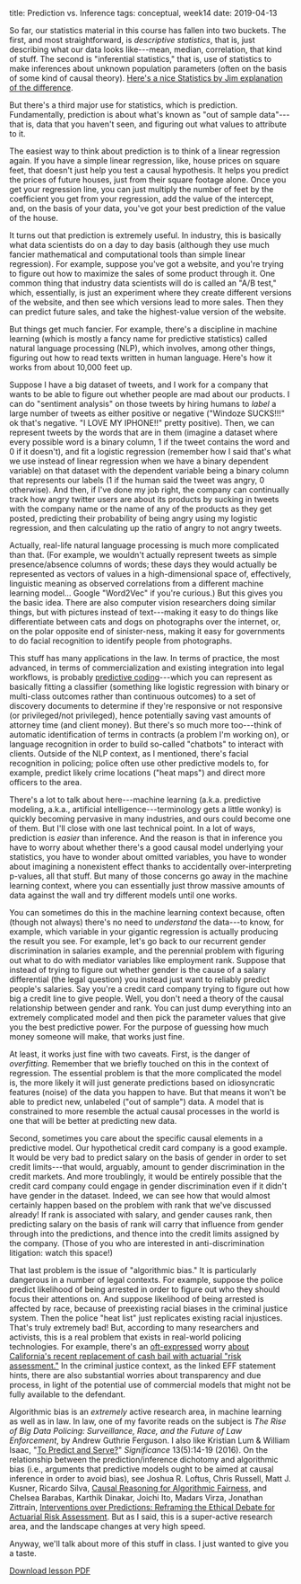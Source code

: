 title: Prediction vs. Inference
tags: conceptual, week14
date: 2019-04-13

So far, our statistics material in this course has fallen into two buckets. The first, and most straightforward, is *descriptive statistics*, that is, just describing what our data looks like---mean, median, correlation, that kind of stuff.  The second is "inferential statistics," that is, use of statistics to make inferences about unknown population parameters (often on the basis of some kind of causal theory). [Here's a nice Statistics by Jim explanation of the difference](https://statisticsbyjim.com/basics/descriptive-inferential-statistics/).

But there's a third major use for statistics, which is prediction. Fundamentally, prediction is about what's known as "out of sample data"---that is, data that you haven't seen, and figuring out what values to attribute to it.

The easiest way to think about prediction is to think of a linear regression again.  If you have a simple linear regression, like, house prices on square feet, that doesn't just help you test a causal hypothesis.  It helps you predict the prices of future houses, just from their square footage alone. Once you get your regression line, you can just multiply the number of feet by the coefficient you get from your regression, add the value of the intercept, and, on the basis of your data, you've got your best prediction of the value of the house.

It turns out that prediction is extremely useful.  In industry, this is basically what data scientists do on a day to day basis (although they use much fancier mathematical and computational tools than simple linear regression). For example, suppose you've got a website, and you're trying to figure out how to maximize the sales of some product through it.  One common thing that industry data scientists will do is called an "A/B test," which, essentially, is just an experiment where they create different versions of the website, and then see which versions lead to more sales. Then they can predict future sales, and take the highest-value version of the website.

But things get much fancier. For example, there's a discipline in machine learning (which is mostly a fancy name for predictive statistics) called natural language processing (NLP), which involves, among other things, figuring out how to read texts written in human language.  Here's how it works from about 10,000 feet up.  

Suppose I have a big dataset of tweets, and I work for a company that wants to be able to figure out whether people are mad about our products.  I can do "sentiment analysis" on those tweets by hiring humans to *label* a large number of tweets as either positive or negative ("Windoze SUCKS!!!" ok that's negative.  "I LOVE MY IPHONE!!" pretty positive).  Then, we can represent tweets by the words that are in them (imagine a dataset where every possible word is a binary column, 1 if the tweet contains the word and 0 if it doesn't), and fit a logistic regression (remember how I said that's what we use instead of linear regression when we have a binary dependent variable) on that dataset with the dependent variable being a binary column that represents our labels (1 if the human said the tweet was angry, 0 otherwise).  And then, if I've done my job right, the company can continually track how angry twitter users are about its products by sucking in tweets with the company name or the name of any of the products as they get posted, predicting their probability of being angry using my logistic regression, and then calculating up the ratio of angry to not angry tweets.

Actually, real-life natural language processing is much more complicated than that.  (For example, we wouldn't actually represent tweets as simple presence/absence columns of words; these days they would actually be represented as vectors of values in a high-dimensional space of, effectively, linguistic meaning as observed correlations from a different machine learning model... Google "Word2Vec" if you're curious.)  But this gives you the basic idea.  There are also computer vision researchers doing similar things, but with pictures instead of text---making it easy to do things like differentiate between cats and dogs on photographs over the internet, or, on the polar opposite end of sinister-ness, making it easy for governments to do facial recognition to identify people from photographs.  

This stuff has many applications in the law. In terms of practice, the most advanced, in terms of commercialization and existing integration into legal workflows, is probably [predictive coding](https://legal.thomsonreuters.com/en/insights/articles/how-predictive-coding-makes-e-discovery-more-efficient)---which you can represent as basically fitting a classifier (something like logistic regression with binary or multi-class outcomes rather than continuous outcomes) to a set of discovery documents to determine if they're responsive or not responsive (or privileged/not privileged), hence potentially saving vast amounts of attorney time (and client money).  But there's so much more too---think of automatic identification of terms in contracts (a problem I'm working on), or language recognition in order to build so-called "chatbots" to interact with clients. Outside of the NLP context, as I mentioned, there's facial recognition in policing; police often use other predictive models to, for example, predict likely crime locations ("heat maps") and direct more officers to the area.

There's a lot to talk about here---machine learning (a.k.a. predictive modeling, a.k.a., artificial intelligence---terminology gets a little wonky) is quickly becoming pervasive in many industries, and ours could become one of them. But I'll close with one last technical point.  In a lot of ways, prediction is *easier* than inference.  And the reason is that in inference you have to worry about whether there's a good causal model underlying your statistics, you have to wonder about omitted variables, you have to wonder about imagining a nonexistent effect thanks to accidentally over-interpreting p-values, all that stuff. But many of those concerns go away in the machine learning context, where you can essentially just throw massive amounts of data against the wall and try different models until one works. 

You can sometimes do this in the machine learning context because, often (though not always) there's no need to *understand* the data---to know, for example, which variable in your gigantic regression is actually producing the result you see. For example, let's go back to our recurrent gender discrimination in salaries example, and the perennial problem with figuring out what to do with mediator variables like employment rank. Suppose that instead of trying to figure out whether gender is the cause of a salary differential (the legal question) you instead just want to reliably predict people's salaries. Say you're a credit card company trying to figure out how big a credit line to give people.  Well, you don't need a theory of the causal relationship between gender and rank. You can just dump everything into an extremely complicated model and then pick the parameter values that give you the best predictive power. For the purpose of guessing how much money someone will make, that works just fine.

At least, it works just fine with two caveats.  First, is the danger of *overfitting*. Remember that we briefly touched on this in the context of regression. The essential problem is that the more complicated the model is, the more likely it will just generate predictions based on idiosyncratic features (noise) of the data you happen to have. But that means it won't be able to predict new, unlabeled ("out of sample") data. A model that is constrained to more resemble the actual causal processes in the world is one that will be better at predicting new data.

Second, sometimes you care about the specific causal elements in a predictive model. Our hypothetical credit card company is a good example.  It would be very bad to predict salary on the basis of gender in order to set credit limits---that would, arguably, amount to gender discrimination in the credit markets. And more troublingly, it would be entirely possible that the credit card company could engage in gender discrimination even if it didn't have gender in the dataset.  Indeed, we can see how that would almost certainly happen based on the problem with rank that we've discussed already!  If rank is associated with salary, and gender causes rank, then predicting salary on the basis of rank will carry that influence from gender through into the predictions, and thence into the credit limits assigned by the company. (Those of you who are interested in anti-discrimination litigation: watch this space!)

That last problem is the issue of "algorithmic bias." It is particularly dangerous in a number of legal contexts. For example, suppose the police predict likelihood of being arrested in order to figure out who they should focus their attentions on.  And suppose likelihood of being arrested is affected by race, because of preexisting racial biases in the criminal justice system. Then the police "heat list" just replicates existing racial injustices. That's truly extremely bad! But, according to many researchers and activists, this is a real problem that exists in real-world policing technologies. For example, there's an [oft-expressed](https://www.theguardian.com/us-news/2018/sep/07/imprisoned-by-algorithms-the-dark-side-of-california-ending-cash-bail) worry [about California's recent replacement of cash bail with actuarial "risk assessment."](https://www.eff.org/deeplinks/2018/12/eff-urges-california-place-meaningful-restrictions-use-pretrial-risk-assessment)  In the criminal justice context, as the linked EFF statement hints, there are also substantial worries about transparency and due process, in light of the potential use of commercial models that might not be fully available to the defendant.

Algorithmic bias is an *extremely* active research area, in machine learning as well as in law. In law, one of my favorite reads on the subject is *The Rise of Big Data Policing: Surveillance, Race, and the Future of Law Enforcement*, by Andrew Guthrie Ferguson. I also like Kristian Lum & William Isaac, "[To Predict and Serve?](https://rss.onlinelibrary.wiley.com/doi/full/10.1111/j.1740-9713.2016.00960.x)" *Significance* 13(5):14-19 (2016). On the relationship between the prediction/inference dichotomy and algorithmic bias (i.e., arguments that predictive models ought to be aimed at causal inference in order to avoid bias), see Joshua R. Loftus, Chris Russell, Matt J. Kusner, Ricardo Silva, [Causal Reasoning for Algorithmic Fairness](https://arxiv.org/abs/1805.05859), and Chelsea Barabas, Karthik Dinakar, Joichi Ito, Madars Virza, Jonathan Zittrain, [Interventions over Predictions: Reframing the Ethical Debate for Actuarial Risk Assessment](https://arxiv.org/abs/1712.08238).  But as I said, this is a super-active research area, and the landscape changes at very high speed. 

Anyway, we'll talk about more of this stuff in class.  I just wanted to give you a taste.


[Download lesson PDF]({attach}../images/prediction.pdf)

